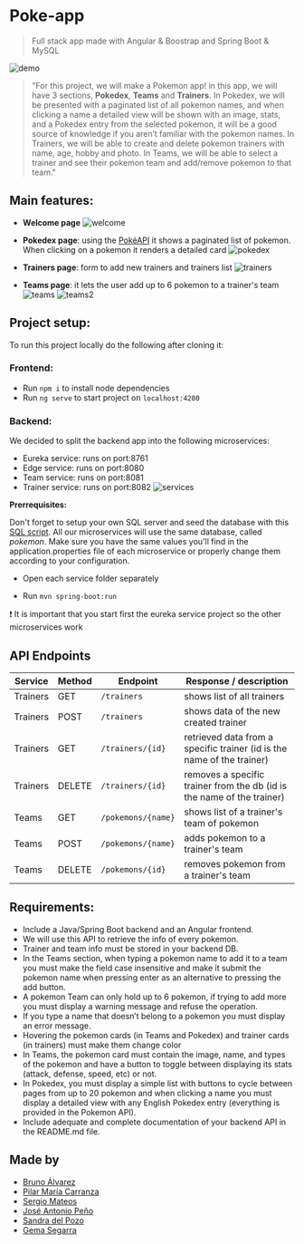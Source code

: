 # Poke-app

> Full stack app made with Angular & Boostrap and Spring Boot & MySQL

![demo](https://github.com/ES-IH-WDPT-JUN21/Homework-5-Devs-Dragons/blob/master/images/demo.gif)

> "For this project, we will make a Pokemon app! in this app, we will have 3 sections, **Pokedex**, **Teams** and **Trainers**. In Pokedex, we will be presented with a paginated list of all pokemon names, and when clicking a name a detailed view will be shown with an image, stats, and a Pokedex entry from the selected pokemon, it will be a good source of knowledge if you aren’t familiar with the pokemon names. In Trainers, we will be able to create and delete pokemon trainers with name, age, hobby and photo. In Teams, we will be able to select a trainer and see their pokemon team and add/remove pokemon to that team."

## Main features: 

- **Welcome page**
![welcome](https://github.com/ES-IH-WDPT-JUN21/Homework-5-Devs-Dragons/blob/master/images/welcomepage.png)

- **Pokedex page**: using the [PokéAPI](https://pokeapi.co/) it shows a paginated list of pokemon. When clicking on a pokemon it renders a detailed card
![pokedex](https://github.com/ES-IH-WDPT-JUN21/Homework-5-Devs-Dragons/blob/master/images/pokedex.png)

- **Trainers page**: form to add new trainers and trainers list
![trainers](https://github.com/ES-IH-WDPT-JUN21/Homework-5-Devs-Dragons/blob/master/images/trainers.png) 

- **Teams page**: it lets the user add up to 6 pokemon to a trainer's team
![teams](https://github.com/ES-IH-WDPT-JUN21/Homework-5-Devs-Dragons/blob/master/images/teams.png)
![teams2](https://github.com/ES-IH-WDPT-JUN21/Homework-5-Devs-Dragons/blob/master/images/teams2.png)

## Project setup: 

To run this project locally do the following after cloning it:

### Frontend:

- Run ```npm i``` to install node dependencies
- Run ```ng serve``` to start project on ```localhost:4200```


### Backend:

We decided to split the backend app into the following microservices:

- Eureka service: runs on port:8761
- Edge service: runs on port:8080
- Team service: runs on port:8081
- Trainer service: runs on port:8082
![services](https://github.com/ES-IH-WDPT-JUN21/Homework-5-Devs-Dragons/blob/master/images/services.png)


**Prerrequisites:**

Don't forget to setup your own SQL server and seed the database with this [SQL script](https://github.com/ES-IH-WDPT-JUN21/Homework-5-Devs-Dragons/blob/master/backend-app/resources/database.sql). All our microservices will use the same database, called *pokemon*. Make sure you have the same values you'll find in the application.properties file of each microservice or properly change them according to your configuration.

- Open each service folder separately

- Run ```mvn spring-boot:run```


❗️ It is important that you start first the eureka service project so the other microservices work


## API Endpoints 

| Service | Method | Endpoint              | Response / description                                           | 
| ------ | ------ | --------------------- | -------------------------------------------------------- | 
| Trainers    | GET         | ```/trainers  ```             | shows list of all trainers | 
| Trainers    | POST         | ```/trainers  ```             | shows data of the new created trainer | 
| Trainers    |  GET  | ```/trainers/{id}```  | retrieved data from a specific trainer (id is the name of the trainer)  | 
| Trainers    |  DELETE  | ```/trainers/{id}```  | removes a specific trainer from the db (id is the name of the trainer)  | 
| Teams    |  GET  | ```/pokemons/{name}```  | shows list of a trainer's team of pokemon  | 
| Teams    |  POST  | ```/pokemons/{name}```  | adds pokemon to a trainer's team  | 
| Teams    |  DELETE  | ```/pokemons/{id}```  | removes pokemon from a trainer's team | 


## Requirements: 

- Include a Java/Spring Boot backend and an Angular frontend.
- We will use this API to retrieve the info of every pokemon.
- Trainer and team info must be stored in your backend DB. 
- In the Teams section, when typing a pokemon name to add it to a team you must make the field case insensitive and make it submit the pokemon name when pressing enter as an alternative to pressing the add button.
- A pokemon Team can only hold up to 6 pokemon, if trying to add more you must display a warning message and refuse the operation.
- If you type a name that doesn’t belong to a pokemon you must display an error message.
- Hovering the pokemon cards (in Teams and Pokedex) and trainer cards (in trainers) must make them change color
- In Teams, the pokemon card must contain the image, name, and types of the pokemon and have a button to toggle between displaying its stats (attack, defense, speed, etc) or not.
- In Pokedex, you must display a simple list with buttons to cycle between pages from up to 20 pokemon and when clicking a name you must display a detailed view with any English Pokedex entry (everything is provided in the Pokemon API).
- Include adequate and complete documentation of your backend API in the README.md file.


## Made by

- [Bruno Álvarez](https://github.com/brunoalvarezlopez)
- [Pilar María Carranza](https://github.com/pilicarranza)
- [Sergio Mateos](https://github.com/SergioMateosSanz)
- [José Antonio Peño](https://github.com/josepebel)
- [Sandra del Pozo](https://github.com/Pitsbows)
- [Gema Segarra](https://github.com/gemasegarra)
